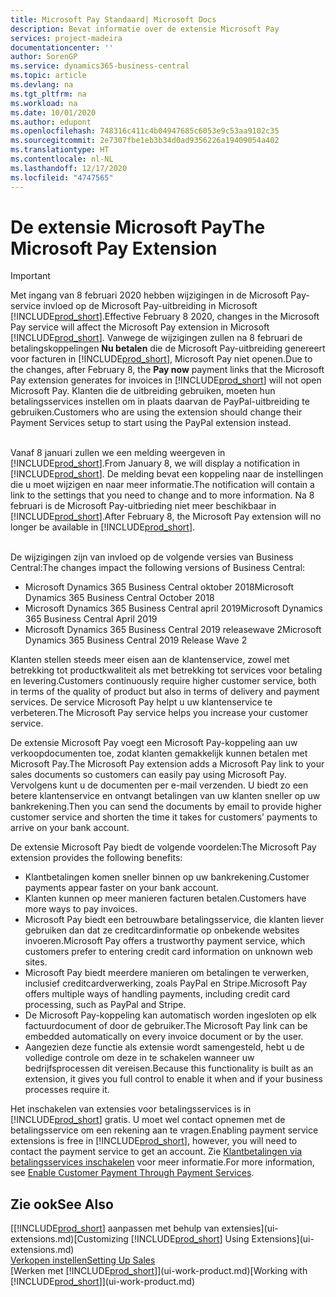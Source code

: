 ```yaml
---
title: Microsoft Pay Standaard| Microsoft Docs
description: Bevat informatie over de extensie Microsoft Pay
services: project-madeira
documentationcenter: ''
author: SorenGP
ms.service: dynamics365-business-central
ms.topic: article
ms.devlang: na
ms.tgt_pltfrm: na
ms.workload: na
ms.date: 10/01/2020
ms.author: edupont
ms.openlocfilehash: 748316c411c4b04947685c6053e9c53aa9102c35
ms.sourcegitcommit: 2e7307fbe1eb3b34d0ad9356226a19409054a402
ms.translationtype: HT
ms.contentlocale: nl-NL
ms.lasthandoff: 12/17/2020
ms.locfileid: "4747565"
---
```

# <a name="the-microsoft-pay-extension"></a><span data-ttu-id="63554-103">De extensie Microsoft Pay</span><span class="sxs-lookup"><span data-stu-id="63554-103">The Microsoft Pay Extension</span></span>

> [!IMPORTANT]
> <span data-ttu-id="63554-104">Met ingang van 8 februari 2020 hebben wijzigingen in de Microsoft Pay-service invloed op de Microsoft Pay-uitbreiding in Microsoft [!INCLUDE[prod_short](includes/prod_long.md)].</span><span class="sxs-lookup"><span data-stu-id="63554-104">Effective February 8 2020, changes in the Microsoft Pay service will affect the Microsoft Pay extension in Microsoft [!INCLUDE[prod_short](includes/prod_long.md)].</span></span> <span data-ttu-id="63554-105">Vanwege de wijzigingen zullen na 8 februari de betalingskoppelingen **Nu betalen** die de Microsoft Pay-uitbreiding genereert voor facturen in [!INCLUDE[prod_short](includes/prod_short.md)], Microsoft Pay niet openen.</span><span class="sxs-lookup"><span data-stu-id="63554-105">Due to the changes, after February 8, the **Pay now** payment links that the Microsoft Pay extension generates for invoices in [!INCLUDE[prod_short](includes/prod_short.md)] will not open Microsoft Pay.</span></span> <span data-ttu-id="63554-106">Klanten die de uitbreiding gebruiken, moeten hun betalingsservices instellen om in plaats daarvan de PayPal-uitbreiding te gebruiken.</span><span class="sxs-lookup"><span data-stu-id="63554-106">Customers who are using the extension should change their Payment Services setup to start using the PayPal extension instead.</span></span><br /></br>
>
> <span data-ttu-id="63554-107">Vanaf 8 januari zullen we een melding weergeven in [!INCLUDE[prod_short](includes/prod_short.md)].</span><span class="sxs-lookup"><span data-stu-id="63554-107">From January 8, we will display a notification in [!INCLUDE[prod_short](includes/prod_short.md)].</span></span> <span data-ttu-id="63554-108">De melding bevat een koppeling naar de instellingen die u moet wijzigen en naar meer informatie.</span><span class="sxs-lookup"><span data-stu-id="63554-108">The notification will contain a link to the settings that you need to change and to more information.</span></span> <span data-ttu-id="63554-109">Na 8 februari is de Microsoft Pay-uitbrieding niet meer beschikbaar in [!INCLUDE[prod_short](includes/prod_short.md)].</span><span class="sxs-lookup"><span data-stu-id="63554-109">After February 8, the Microsoft Pay extension will no longer be available in [!INCLUDE[prod_short](includes/prod_short.md)].</span></span><br /></br>
>
> <span data-ttu-id="63554-110">De wijzigingen zijn van invloed op de volgende versies van Business Central:</span><span class="sxs-lookup"><span data-stu-id="63554-110">The changes impact the following versions of Business Central:</span></span>
> - <span data-ttu-id="63554-111">Microsoft Dynamics 365 Business Central oktober 2018</span><span class="sxs-lookup"><span data-stu-id="63554-111">Microsoft Dynamics 365 Business Central October 2018</span></span>
> - <span data-ttu-id="63554-112">Microsoft Dynamics 365 Business Central april 2019</span><span class="sxs-lookup"><span data-stu-id="63554-112">Microsoft Dynamics 365 Business Central April 2019</span></span>
> - <span data-ttu-id="63554-113">Microsoft Dynamics 365 Business Central 2019 releasewave 2</span><span class="sxs-lookup"><span data-stu-id="63554-113">Microsoft Dynamics 365 Business Central 2019 Release Wave 2</span></span>

<span data-ttu-id="63554-114">Klanten stellen steeds meer eisen aan de klantenservice, zowel met betrekking tot productkwaliteit als met betrekking tot services voor betaling en levering.</span><span class="sxs-lookup"><span data-stu-id="63554-114">Customers continuously require higher customer service, both in terms of the quality of product but also in terms of delivery and payment services.</span></span> <span data-ttu-id="63554-115">De service Microsoft Pay helpt u uw klantenservice te verbeteren.</span><span class="sxs-lookup"><span data-stu-id="63554-115">The Microsoft Pay service helps you increase your customer service.</span></span>

<span data-ttu-id="63554-116">De extensie Microsoft Pay voegt een Microsoft Pay-koppeling aan uw verkoopdocumenten toe, zodat klanten gemakkelijk kunnen betalen met Microsoft Pay.</span><span class="sxs-lookup"><span data-stu-id="63554-116">The Microsoft Pay extension adds a Microsoft Pay link to your sales documents so customers can easily pay using Microsoft Pay.</span></span> <span data-ttu-id="63554-117">Vervolgens kunt u de documenten per e-mail verzenden. U biedt zo een betere klantenservice en ontvangt betalingen van uw klanten sneller op uw bankrekening.</span><span class="sxs-lookup"><span data-stu-id="63554-117">Then you can send the documents by email to provide higher customer service and shorten the time it takes for customers’ payments to arrive on your bank account.</span></span>

<span data-ttu-id="63554-118">De extensie Microsoft Pay biedt de volgende voordelen:</span><span class="sxs-lookup"><span data-stu-id="63554-118">The Microsoft Pay extension provides the following benefits:</span></span>
- <span data-ttu-id="63554-119">Klantbetalingen komen sneller binnen op uw bankrekening.</span><span class="sxs-lookup"><span data-stu-id="63554-119">Customer payments appear faster on your bank account.</span></span>
- <span data-ttu-id="63554-120">Klanten kunnen op meer manieren facturen betalen.</span><span class="sxs-lookup"><span data-stu-id="63554-120">Customers have more ways to pay invoices.</span></span>
- <span data-ttu-id="63554-121">Microsoft Pay biedt een betrouwbare betalingsservice, die klanten liever gebruiken dan dat ze creditcardinformatie op onbekende websites invoeren.</span><span class="sxs-lookup"><span data-stu-id="63554-121">Microsoft Pay offers a trustworthy payment service, which customers prefer to entering credit card information on unknown web sites.</span></span>
- <span data-ttu-id="63554-122">Microsoft Pay biedt meerdere manieren om betalingen te verwerken, inclusief creditcardverwerking, zoals PayPal en Stripe.</span><span class="sxs-lookup"><span data-stu-id="63554-122">Microsoft Pay offers multiple ways of handling payments, including credit card processing, such as PayPal and Stripe.</span></span>
- <span data-ttu-id="63554-123">De Microsoft Pay-koppeling kan automatisch worden ingesloten op elk factuurdocument of door de gebruiker.</span><span class="sxs-lookup"><span data-stu-id="63554-123">The Microsoft Pay link can be embedded automatically on every invoice document or by the user.</span></span>
- <span data-ttu-id="63554-124">Aangezien deze functie als extensie wordt samengesteld, hebt u de volledige controle om deze in te schakelen wanneer uw bedrijfsprocessen dit vereisen.</span><span class="sxs-lookup"><span data-stu-id="63554-124">Because this functionality is built as an extension, it gives you full control to enable it when and if your business processes require it.</span></span>

<span data-ttu-id="63554-125">Het inschakelen van extensies voor betalingsservices is in [!INCLUDE[prod_short](includes/prod_short.md)] gratis. U moet wel contact opnemen met de betalingsservice om een rekening aan te vragen.</span><span class="sxs-lookup"><span data-stu-id="63554-125">Enabling payment service extensions is free in [!INCLUDE[prod_short](includes/prod_short.md)], however, you will need to contact the payment service to get an account.</span></span> <span data-ttu-id="63554-126">Zie [Klantbetalingen via betalingsservices inschakelen](sales-how-enable-payment-service-extensions.md) voor meer informatie.</span><span class="sxs-lookup"><span data-stu-id="63554-126">For more information, see [Enable Customer Payment Through Payment Services](sales-how-enable-payment-service-extensions.md).</span></span>

## <a name="see-also"></a><span data-ttu-id="63554-127">Zie ook</span><span class="sxs-lookup"><span data-stu-id="63554-127">See Also</span></span>
<span data-ttu-id="63554-128">[[!INCLUDE[prod_short](includes/prod_short.md)] aanpassen met behulp van extensies](ui-extensions.md)</span><span class="sxs-lookup"><span data-stu-id="63554-128">[Customizing [!INCLUDE[prod_short](includes/prod_short.md)] Using Extensions](ui-extensions.md)</span></span>  
[<span data-ttu-id="63554-129">Verkopen instellen</span><span class="sxs-lookup"><span data-stu-id="63554-129">Setting Up Sales</span></span>](sales-setup-sales.md)  
<span data-ttu-id="63554-130">[Werken met [!INCLUDE[prod_short](includes/prod_short.md)]](ui-work-product.md)</span><span class="sxs-lookup"><span data-stu-id="63554-130">[Working with [!INCLUDE[prod_short](includes/prod_short.md)]](ui-work-product.md)</span></span>

